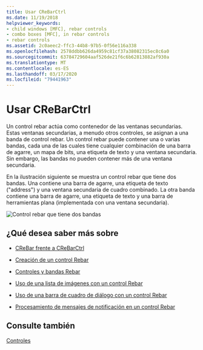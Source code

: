 ```yaml
---
title: Usar CReBarCtrl
ms.date: 11/19/2018
helpviewer_keywords:
- child windows [MFC], rebar controls
- combo boxes [MFC], in rebar controls
- rebar controls
ms.assetid: 2c0aeec2-ffc3-44b8-97b5-0f56e116a338
ms.openlocfilehash: 2578ddbb626da4959c81cf37a38082315ec8c6a0
ms.sourcegitcommit: 63784729604aaf526de21f6c6b62813882af930a
ms.translationtype: MT
ms.contentlocale: es-ES
ms.lasthandoff: 03/17/2020
ms.locfileid: "79441963"
---
```

# <a name="using-crebarctrl"></a>Usar CReBarCtrl

Un control rebar actúa como contenedor de las ventanas secundarias. Estas ventanas secundarias, a menudo otros controles, se asignan a una banda de control rebar. Un control rebar puede contener una o varias bandas, cada una de las cuales tiene cualquier combinación de una barra de agarre, un mapa de bits, una etiqueta de texto y una ventana secundaria. Sin embargo, las bandas no pueden contener más de una ventana secundaria.

En la ilustración siguiente se muestra un control rebar que tiene dos bandas. Una contiene una barra de agarre, una etiqueta de texto ("address") y una ventana secundaria de cuadro combinado. La otra banda contiene una barra de agarre, una etiqueta de texto y una barra de herramientas plana (implementada con una ventana secundaria).

![Control rebar que tiene dos bandas](../mfc/media/vc4ruz1.gif "Control Rebar con dos bandas")

## <a name="what-do-you-want-to-know-more-about"></a>¿Qué desea saber más sobre

- [CReBar frente a CReBarCtrl](../mfc/crebar-vs-crebarctrl.md)

- [Creación de un control Rebar](../mfc/creating-a-rebar-control.md)

- [Controles y bandas Rebar](../mfc/rebar-controls-and-bands.md)

- [Uso de una lista de imágenes con un control Rebar](../mfc/using-an-image-list-with-a-rebar-control.md)

- [Uso de una barra de cuadro de diálogo con un control Rebar](../mfc/using-a-dialog-bar-with-a-rebar-control.md)

- [Procesamiento de mensajes de notificación en un control Rebar](../mfc/processing-notification-messages-in-a-rebar-control.md)

## <a name="see-also"></a>Consulte también

[Controles](../mfc/controls-mfc.md)
